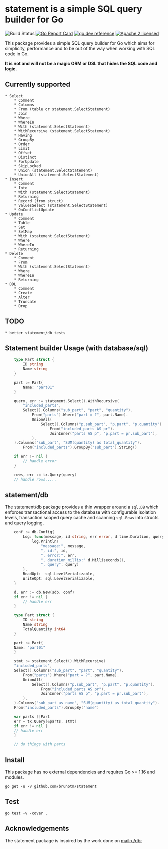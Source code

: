 # statement is a simple SQL query builder for Go

![Build Status](https://github.com/brunotm/statement/actions/workflows/test.yml/badge.svg)
[![Go Report Card](https://goreportcard.com/badge/brunotm/statement?cache=0)](https://goreportcard.com/report/brunotm/statement)
[![go.dev reference](https://img.shields.io/badge/go.dev-reference-007d9c?logo=go&logoColor=white&style=flat-square)](https://pkg.go.dev/github.com/brunotm/statement)
[![Apache 2 licensed](https://img.shields.io/badge/license-Apache2-blue.svg)](https://raw.githubusercontent.com/brunotm/statement/master/LICENSE)

This package provides a simple SQL query builder for Go which aims for simplicity, performance
and to be out of the way when working with SQL code in Go.

**It is not and will not be a magic ORM or DSL that hides the SQL code and logic.**

## Currently supported

	* Select
    	* Comment
    	* Columns
    	* From (table or statement.SelectStatement)
    	* Join
    	* Where
    	* WhereIn
    	* With (statement.SelectStatement)
    	* WithRecursive (statement.SelectStatement)
    	* Having
    	* GroupBy
    	* Order
    	* Limit
    	* Offset
    	* Distinct
    	* ForUpdate
    	* SkipLocked
    	* Union (statement.SelectStatement)
    	* UnionAll (statement.SelectStatement)
	* Insert
    	* Comment
    	* Into
    	* With (statement.SelectStatement)
    	* Returning
    	* Record (from struct)
    	* ValuesSelect (statement.SelectStatement)
    	* OnConflictUpdate
	* Update
    	* Comment
    	* Table
    	* Set
    	* SetMap
    	* With (statement.SelectStatement)
    	* Where
    	* WhereIn
    	* Returning
	* Delete
    	* Comment
    	* From
    	* With (statement.SelectStatement)
    	* Where
    	* WhereIn
    	* Returning
	* DDL
    	* Comment
    	* Create
    	* Alter
    	* Truncate
    	* Drop

## TODO
	* better statement/db tests

## Statement builder Usage (with database/sql)

```go
	type Part struct {
		ID string
		Name string
	}

	part := Part{
		Name: "part01"
	}

	query, err := statement.Select().WithRecursive(
		"included_parts",
		Select().Columns("sub_part", "part", "quantity").
			From("parts").Where("part = ?", part.Name).
			UnionAll(
				Select().Columns("p.sub_part", "p.part", "p.quantity").
					From("included_parts AS pr").
					JoinInner("parts AS p", "p.part = pr.sub_part"),
			),
	).Columns("sub_part", "SUM(quantity) as total_quantity").
		From("included_parts").GroupBy("sub_part").String()

	if err != nil {
		// handle error
	}

	rows, err := tx.Query(query)
	// handle rows.....
```

## statement/db

The statement/db package provides a thin wrapper around a `sql.DB` which enforces transactional
access to the database with configurable isolation levels, transaction scoped query cache and scanning `sql.Rows` into structs and query logging.

```go
	conf := db.Config{
		Log: func(message, id string, err error, d time.Duration, query string) {
			log.Println(
				"message:", message,
				", id:", id,
				", error:", err,
				", duration_millis:" d.Milliseconds(),
				", query": query)
		},
		ReadOpt:  sql.LevelSerializable,
		WriteOpt: sql.LevelSerializable,
	}

	d, err := db.New(sdb, conf)
	if err != nil {
    	// handle err
	}

	type Part struct {
    	ID string
    	Name string
    	TotalQuantity int64
	}

	part := Part{
	Name: "part01"
	}

	stmt := statement.Select().WithRecursive(
	"included_parts",
	Select().Columns("sub_part", "part", "quantity").
		From("parts").Where("part = ?", part.Name).
		UnionAll(
			Select().Columns("p.sub_part", "p.part", "p.quantity").
				From("included_parts AS pr").
				JoinInner("parts AS p", "p.part = pr.sub_part"),
		),
	).Columns("sub_part as name", "SUM(quantity) as total_quantity").
	From("included_parts").GroupBy("name")

	var parts []Part
	err = tx.Query(&parts, stmt)
	if err != nil {
	// handle err
	}

	// do things with parts
```

## Install

This package has no external dependencies and requires Go >= 1.16 and modules.

```shell
go get -u -v github.com/brunotm/statement
```

## Test

```shell
go test -v -cover .
```

## Acknowledgements
The statement package is inspired by the work done on [mailru/dbr](https://github.com/mailru/dbr)
